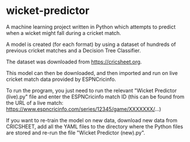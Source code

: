 # wicket-predictor

A machine learning project written in Python which attempts to predict when a wicket might fall during a cricket match.

A model is created (for each format) by using a dataset of hundreds of previous cricket matches and a Decision Tree Classifier.

The dataset was downloaded from https://cricsheet.org.

This model can then be downloaded, and then imported and run on live cricket match data provided by ESPNCricinfo.

To run the program, you just need to run the relevant "Wicket Predictor (live).py" file and enter the ESPNCricinfo match ID (this can be found from the URL of a live match: https://www.espncricinfo.com/series/12345/game/XXXXXXX/...)

If you want to re-train the model on new data, download new data from CRICSHEET, add all the YAML files to the directory where the Python files are stored and re-run the file "Wicket Predictor (new).py".
